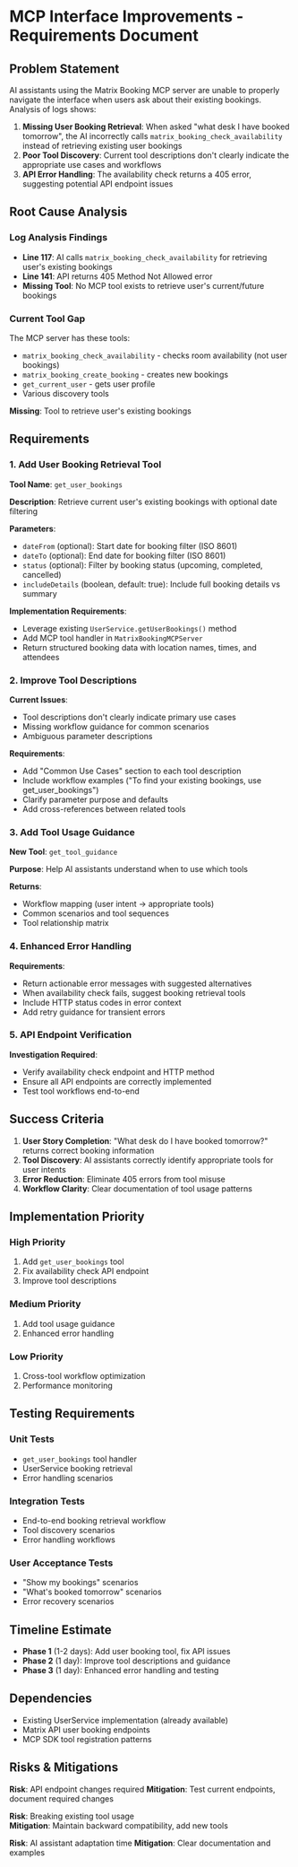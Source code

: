 # MCP Interface Improvements - Requirements Document

## Problem Statement

AI assistants using the Matrix Booking MCP server are unable to properly navigate the interface when users ask about their existing bookings. Analysis of logs shows:

1. **Missing User Booking Retrieval**: When asked "what desk I have booked tomorrow", the AI incorrectly calls `matrix_booking_check_availability` instead of retrieving existing user bookings
2. **Poor Tool Discovery**: Current tool descriptions don't clearly indicate the appropriate use cases and workflows
3. **API Error Handling**: The availability check returns a 405 error, suggesting potential API endpoint issues

## Root Cause Analysis

### Log Analysis Findings
- **Line 117**: AI calls `matrix_booking_check_availability` for retrieving user's existing bookings
- **Line 141**: API returns 405 Method Not Allowed error
- **Missing Tool**: No MCP tool exists to retrieve user's current/future bookings

### Current Tool Gap
The MCP server has these tools:
- `matrix_booking_check_availability` - checks room availability (not user bookings)  
- `matrix_booking_create_booking` - creates new bookings
- `get_current_user` - gets user profile
- Various discovery tools

**Missing**: Tool to retrieve user's existing bookings

## Requirements

### 1. Add User Booking Retrieval Tool

**Tool Name**: `get_user_bookings`

**Description**: Retrieve current user's existing bookings with optional date filtering

**Parameters**:
- `dateFrom` (optional): Start date for booking filter (ISO 8601)
- `dateTo` (optional): End date for booking filter (ISO 8601)  
- `status` (optional): Filter by booking status (upcoming, completed, cancelled)
- `includeDetails` (boolean, default: true): Include full booking details vs summary

**Implementation Requirements**:
- Leverage existing `UserService.getUserBookings()` method
- Add MCP tool handler in `MatrixBookingMCPServer`
- Return structured booking data with location names, times, and attendees

### 2. Improve Tool Descriptions

**Current Issues**:
- Tool descriptions don't clearly indicate primary use cases
- Missing workflow guidance for common scenarios
- Ambiguous parameter descriptions

**Requirements**:
- Add "Common Use Cases" section to each tool description
- Include workflow examples ("To find your existing bookings, use get_user_bookings")
- Clarify parameter purpose and defaults
- Add cross-references between related tools

### 3. Add Tool Usage Guidance

**New Tool**: `get_tool_guidance`

**Purpose**: Help AI assistants understand when to use which tools

**Returns**:
- Workflow mapping (user intent → appropriate tools)
- Common scenarios and tool sequences
- Tool relationship matrix

### 4. Enhanced Error Handling

**Requirements**:
- Return actionable error messages with suggested alternatives
- When availability check fails, suggest booking retrieval tools
- Include HTTP status codes in error context
- Add retry guidance for transient errors

### 5. API Endpoint Verification

**Investigation Required**:
- Verify availability check endpoint and HTTP method
- Ensure all API endpoints are correctly implemented
- Test tool workflows end-to-end

## Success Criteria

1. **User Story Completion**: "What desk do I have booked tomorrow?" returns correct booking information
2. **Tool Discovery**: AI assistants correctly identify appropriate tools for user intents
3. **Error Reduction**: Eliminate 405 errors from tool misuse
4. **Workflow Clarity**: Clear documentation of tool usage patterns

## Implementation Priority

### High Priority
1. Add `get_user_bookings` tool
2. Fix availability check API endpoint
3. Improve tool descriptions

### Medium Priority  
1. Add tool usage guidance
2. Enhanced error handling

### Low Priority
1. Cross-tool workflow optimization
2. Performance monitoring

## Testing Requirements

### Unit Tests
- `get_user_bookings` tool handler
- UserService booking retrieval
- Error handling scenarios

### Integration Tests  
- End-to-end booking retrieval workflow
- Tool discovery scenarios
- Error handling workflows

### User Acceptance Tests
- "Show my bookings" scenarios
- "What's booked tomorrow" scenarios
- Error recovery scenarios

## Timeline Estimate

- **Phase 1** (1-2 days): Add user booking tool, fix API issues
- **Phase 2** (1 day): Improve tool descriptions and guidance  
- **Phase 3** (1 day): Enhanced error handling and testing

## Dependencies

- Existing UserService implementation (already available)
- Matrix API user booking endpoints
- MCP SDK tool registration patterns

## Risks & Mitigations

**Risk**: API endpoint changes required
**Mitigation**: Test current endpoints, document required changes

**Risk**: Breaking existing tool usage  
**Mitigation**: Maintain backward compatibility, add new tools

**Risk**: AI assistant adaptation time
**Mitigation**: Clear documentation and examples